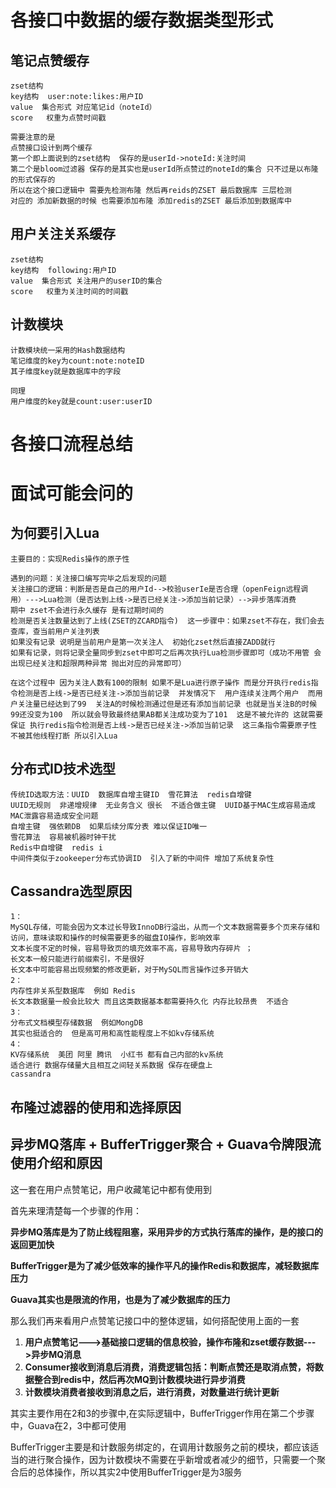 # 各接口中数据的缓存数据类型形式

## 笔记点赞缓存

```
zset结构
key结构  user:note:likes:用户ID
value  集合形式 对应笔记id（noteId）
score   权重为点赞时间戳

需要注意的是 
点赞接口设计到两个缓存 
第一个即上面说到的zset结构  保存的是userId->noteId:关注时间
第二个是bloom过滤器 保存的是其实也是userId所点赞过的noteId的集合 只不过是以布隆的形式保存的
所以在这个接口逻辑中 需要先检测布隆 然后再reids的ZSET 最后数据库 三层检测
对应的 添加新数据的时候 也需要添加布隆 添加redis的ZSET 最后添加到数据库中
```

## 用户关注关系缓存

```
zset结构
key结构  following:用户ID
value  集合形式 关注用户的userID的集合 
score   权重为关注时间的时间戳
```

## 计数模块

```
计数模块统一采用的Hash数据结构
笔记维度的key为count:note:noteID
其子维度key就是数据库中的字段

同理
用户维度的key就是count:user:userID
```

# 各接口流程总结



# 面试可能会问的

## 为何要引入Lua

```
主要目的：实现Redis操作的原子性

遇到的问题：关注接口编写完毕之后发现的问题
关注接口的逻辑：判断是否是自己的用户Id-->校验userIe是否合理（openFeign远程调用）--->Lua检测（是否达到上线->是否已经关注->添加当前记录）-->异步落库消费
期中 zset不会进行永久缓存 是有过期时间的
检测是否关注数量达到了上线(ZSET的ZCARD指令)  这一步骤中：如果zset不存在，我们会去查库，查当前用户关注列表
如果没有记录 说明是当前用户是第一次关注人  初始化zset然后直接ZADD就行
如果有记录，则将记录全量同步到zset中即可之后再次执行Lua检测步骤即可（成功不用管 会出现已经关注和超限两种异常 抛出对应的异常即可）

在这个过程中 因为关注人数有100的限制 如果不是Lua进行原子操作 而是分开执行redis指令检测是否上线->是否已经关注->添加当前记录  并发情况下  用户连续关注两个用户  而用户关注量已经达到了99  关注A的时候检测通过但是还有添加当前记录 也就是当关注B的时候99还没变为100  所以就会导致最终结果AB都关注成功变为了101  这是不被允许的 这就需要保证 执行redis指令检测是否上线->是否已经关注->添加当前记录  这三条指令需要原子性 不被其他线程打断 所以引入Lua
```

## 分布式ID技术选型

```
传统ID选取方法：UUID  数据库自增主键ID  雪花算法  redis自增键
UUID无规则  非递增规律  无业务含义 很长  不适合做主键  UUID基于MAC生成容易造成MAC泄露容易造成安全问题
自增主键  强依赖DB  如果后续分库分表 难以保证ID唯一
雪花算法  容易被机器时钟干扰
Redis中自增键  redis i
中间件类似于zookeeper分布式协调ID  引入了新的中间件 增加了系统复杂性
```



## Cassandra选型原因

```
1：
MySQL存储，可能会因为文本过长导致InnoDB行溢出，从而一个文本数据需要多个页来存储和访问，意味读取和操作的时候需要更多的磁盘IO操作，影响效率 
文本长度不定的时候，容易导致页的填充效率不高，容易导致内存碎片 ； 
长文本一般只能进行前缀索引，不是很好
长文本中可能容易出现频繁的修改更新，对于MySQL而言操作过多开销大
2：
内存性非关系型数据库  例如 Redis
长文本数据量一般会比较大 而且这类数据基本都需要持久化 内存比较昂贵  不适合
3：
分布式文档模型存储数据  例如MongDB
其实也挺适合的  但是高可用和高性能程度上不如kv存储系统
4：
KV存储系统  美团 阿里 腾讯  小红书 都有自己内部的kv系统
适合进行 数据存储量大且相互之间轻关系数据 保存在硬盘上
cassandra
```



## 布隆过滤器的使用和选择原因





## 异步MQ落库 +  BufferTrigger聚合 + Guava令牌限流 使用介绍和原因

这一套在用户点赞笔记，用户收藏笔记中都有使用到

首先来理清楚每一个步骤的作用：

**异步MQ落库是为了防止线程阻塞，采用异步的方式执行落库的操作，是的接口的返回更加快**

**BufferTrigger是为了减少低效率的操作平凡的操作Redis和数据库，减轻数据库压力**

**Guava其实也是限流的作用，也是为了减少数据库的压力**

那么我们再来看用户点赞笔记接口中的整体逻辑，如何搭配使用上面的一套

1. **用户点赞笔记--->基础接口逻辑的信息校验，操作布隆和zset缓存数据--->异步MQ消息**
2. **Consumer接收到消息后消费，消费逻辑包括：判断点赞还是取消点赞，将数据整合到redis中，然后再次MQ到计数模块进行异步消费** 
3. **计数模块消费者接收到消息之后，进行消费，对数量进行统计更新**

其实主要作用在2和3的步骤中,在实际逻辑中，BufferTrigger作用在第二个步骤中，Guava在2，3中都可使用

BufferTrigger主要是和计数服务绑定的，在调用计数服务之前的模块，都应该适当的进行聚合操作，因为计数模块不需要在乎新增或者减少的细节，只需要一个聚合后的总体操作，所以其实2中使用BufferTrigger是为3服务

